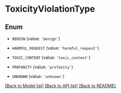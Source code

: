 # ToxicityViolationType


## Enum

* `BENIGN` (value: `'benign'`)

* `HARMFUL_REQUEST` (value: `'harmful_request'`)

* `TOXIC_CONTENT` (value: `'toxic_content'`)

* `PROFANITY` (value: `'profanity'`)

* `UNKNOWN` (value: `'unknown'`)

[[Back to Model list]](../README.md#documentation-for-models) [[Back to API list]](../README.md#documentation-for-api-endpoints) [[Back to README]](../README.md)
